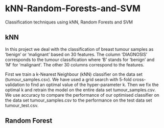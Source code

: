 # kNN-Random-Forests-and-SVM

Classification techniques using kNN, Random Forests and SVM

## kNN

In this project we deal with the classification of breast tumour samples as ‘benign’ or ‘malignant’ based on 30 features. The column ‘DIAGNOSIS’ corresponds to the tumour classification where ‘B’ stands for ‘benign’ and ‘M’ for ‘malignant’. The other 30 columns correspond to the features.

First we train a k-Nearest Neighbour (kNN) classifier on the data set (tumour_samples.csv). We have used a grid search with 5-fold cross-validation to find an optimal value of the hyper-parameter k. Then we fix the optimal k and retrain the model on the entire data set tumour_samples.csv. We use accuracy to compare the performance of our optimised classifier on the data set tumour_samples.csv to the performance on the test data set tumour_test.csv.

## Random Forest